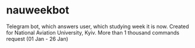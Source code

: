 # nauweekbot
Telegram bot, which answers user, which studying week it is now. Created for National Aviation University, Kyiv. More than 1 thousand commands request (01 Jan - 26 Jan)

